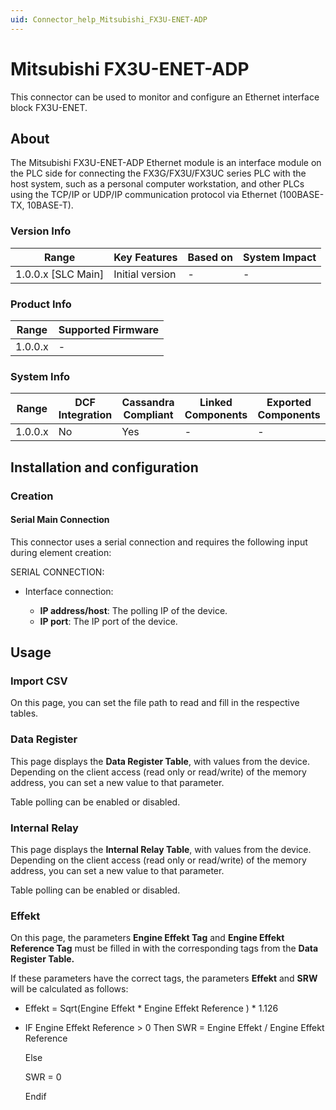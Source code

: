 ```yaml
---
uid: Connector_help_Mitsubishi_FX3U-ENET-ADP
---
```


# Mitsubishi FX3U-ENET-ADP

This connector can be used to monitor and configure an Ethernet interface block FX3U-ENET.

## About

The Mitsubishi FX3U-ENET-ADP Ethernet module is an interface module on the PLC side for connecting the FX3G/FX3U/FX3UC series PLC with the host system, such as a personal computer workstation, and other PLCs using the TCP/IP or UDP/IP communication protocol via Ethernet (100BASE-TX, 10BASE-T).

### Version Info

| Range                | Key Features     | Based on     | System Impact     |
|----------------------|------------------|--------------|-------------------|
| 1.0.0.x [SLC Main]   | Initial version  | -            | -                 |

### Product Info

| Range     | Supported Firmware     |
|-----------|------------------------|
| 1.0.0.x   | -                      |

### System Info

| Range     | DCF Integration     | Cassandra Compliant     | Linked Components     | Exported Components     |
|-----------|---------------------|-------------------------|-----------------------|-------------------------|
| 1.0.0.x   | No                  | Yes                     | -                     | -                       |

## Installation and configuration

### Creation

#### Serial Main Connection

This connector uses a serial connection and requires the following input during element creation:

SERIAL CONNECTION:

- Interface connection:

  - **IP address/host**: The polling IP of the device.
  - **IP port**: The IP port of the device.

## Usage

### Import CSV

On this page, you can set the file path to read and fill in the respective tables.

### Data Register

This page displays the **Data Register Table**, with values from the device. Depending on the client access (read only or read/write) of the memory address, you can set a new value to that parameter.

Table polling can be enabled or disabled.

### Internal Relay

This page displays the **Internal Relay Table**, with values from the device. Depending on the client access (read only or read/write) of the memory address, you can set a new value to that parameter.

Table polling can be enabled or disabled.

### Effekt

On this page, the parameters **Engine Effekt Tag** and **Engine Effekt Reference Tag** must be filled in with the corresponding tags from the **Data Register Table.**

If these parameters have the correct tags, the parameters **Effekt** and **SRW** will be calculated as follows:

- Effekt = Sqrt(Engine Effekt \* Engine Effekt Reference ) \* 1.126

- IF Engine Effekt Reference \> 0 Then SWR = Engine Effekt / Engine Effekt Reference

  Else

  SWR = 0

  Endif
